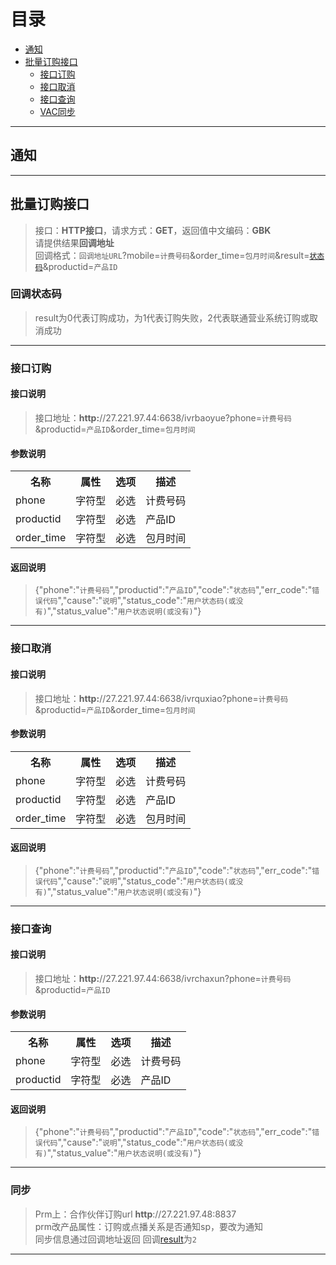 # 目录
* [通知](#通知)
* [批量订购接口](#批量订购接口)
    * [接口订购](#接口订购)
    * [接口取消](#接口取消)
    * [接口查询](#接口查询)
    * [VAC同步](#同步)

***
## 通知
***
## 批量订购接口
>接口：**HTTP接口**，请求方式：**GET**，返回值中文编码：**GBK**  
请提供结果**回调地址**  
回调格式：`回调地址URL`?mobile=`计费号码`&order_time=`包月时间`&result=[`状态码`](#回调状态码)&productid=`产品ID`

### 回调状态码
>result为0代表订购成功，为1代表订购失败，2代表联通营业系统订购或取消成功

---
### 接口订购
#### 接口说明
>接口地址：**http:**//27.221.97.44:6638/ivrbaoyue?phone=`计费号码`&productid=`产品ID`&order_time=`包月时间`

#### 参数说明
<table>
   <tr>
      <th>名称</th><th>属性</th><th>选项</th><th>描述</th>
   </tr>
   <tr>
      <td>phone</td><td>字符型</td><td>必选</td><td>计费号码</td>
   </tr>
   <tr>
      <td>productid</td><td>字符型</td><td>必选</td><td>产品ID</td>
   </tr>
   <tr>
      <td>order_time</td><td>字符型</td><td>必选</td><td>包月时间</td>
   </tr>
</table>  

#### 返回说明
>{"phone":"`计费号码`","productid":"`产品ID`","code":"`状态码`","err_code":"`错误代码`","cause":"`说明`","status_code":"`用户状态码(或没有)`","status_value":"`用户状态说明(或没有)`"}

---
### 接口取消
#### 接口说明
>接口地址：**http:**//27.221.97.44:6638/ivrquxiao?phone=`计费号码`&productid=`产品ID`&order_time=`包月时间`

#### 参数说明
<table>
   <tr>
      <th>名称</th><th>属性</th><th>选项</th><th>描述</th>
   </tr>
   <tr>
      <td>phone</td><td>字符型</td><td>必选</td><td>计费号码</td>
   </tr>
   <tr>
      <td>productid</td><td>字符型</td><td>必选</td><td>产品ID</td>
   </tr>
   <tr>
      <td>order_time</td><td>字符型</td><td>必选</td><td>包月时间</td>
   </tr>
</table>  

#### 返回说明
>{"phone":"`计费号码`","productid":"`产品ID`","code":"`状态码`","err_code":"`错误代码`","cause":"`说明`","status_code":"`用户状态码(或没有)`","status_value":"`用户状态说明(或没有)`"}

---
### 接口查询
#### 接口说明
>接口地址：**http:**//27.221.97.44:6638/ivrchaxun?phone=`计费号码`&productid=`产品ID`

#### 参数说明
<table>
   <tr>
      <th>名称</th><th>属性</th><th>选项</th><th>描述</th>
   </tr>
   <tr>
      <td>phone</td><td>字符型</td><td>必选</td><td>计费号码</td>
   </tr>
   <tr>
      <td>productid</td><td>字符型</td><td>必选</td><td>产品ID</td>
   </tr>
</table>  

#### 返回说明
>{"phone":"`计费号码`","productid":"`产品ID`","code":"`状态码`","err_code":"`错误代码`","cause":"`说明`","status_code":"`用户状态码(或没有)`","status_value":"`用户状态说明(或没有)`"}

***
### 同步
>Prm上：合作伙伴订购url **http**://27.221.97.48:8837  
prm改产品属性：订购或点播关系是否通知sp，要改为通知  
同步信息通过回调地址返回 回调[result](#回调状态码)为`2`

***
